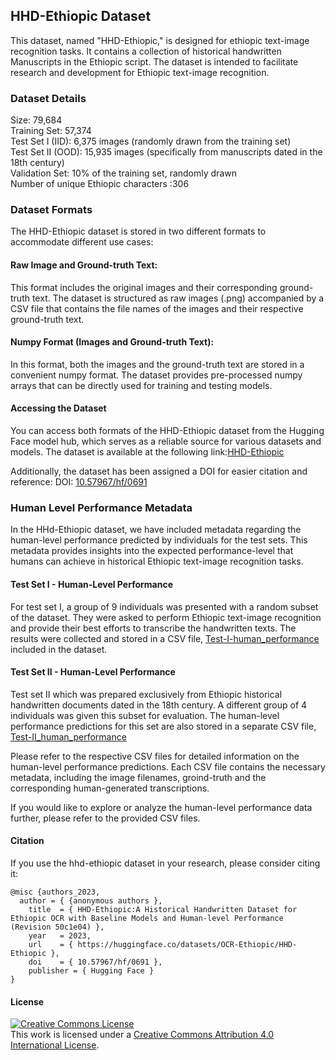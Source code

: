 ## HHD-Ethiopic Dataset
This dataset, named "HHD-Ethiopic," is designed for ethiopic text-image recognition tasks. It contains a collection of historical handwritten Manuscripts in the Ethiopic script. The dataset is intended to facilitate research and development for Ethiopic text-image recognition.

### Dataset Details
Size: 79,684 <br>
Training Set: 57,374 <br>
Test Set I (IID): 6,375 images (randomly drawn from the training set) <br>
Test Set II (OOD): 15,935 images (specifically from manuscripts dated in the 18th century) <br>
Validation Set: 10% of the training set, randomly drawn <br>
Number of unique Ethiopic characters :306

### Dataset Formats
The HHD-Ethiopic dataset is stored in two different formats to accommodate different use cases:

#### Raw Image and Ground-truth Text:

This format includes the original images and their corresponding ground-truth text.
The dataset is structured as raw images (.png) accompanied by a CSV file that contains the file names of the images and their respective ground-truth text.

#### Numpy Format (Images and Ground-truth Text):

In this format, both the images and the ground-truth text are stored in a convenient numpy format.
The dataset provides pre-processed numpy arrays that can be directly used for training and testing models.

#### Accessing the Dataset
You can access both formats of the HHD-Ethiopic dataset from the Hugging Face model hub, which serves as a reliable source for various datasets and models. The dataset is available at the following link:[HHD-Ethiopic](https://huggingface.co/datasets/OCR-Ethiopic/HHD-Ethiopic)

Additionally, the dataset has been assigned a DOI for easier citation and reference: DOI: [10.57967/hf/0691](https://huggingface.co/datasets/OCR-Ethiopic/HHD-Ethiopic)

### Human Level Performance Metadata
In the HHd-Ethiopic dataset, we have included metadata regarding the human-level performance predicted by individuals for the test sets. This metadata provides insights into the expected performance-level that humans can achieve in historical Ethiopic text-image recognition tasks.

#### Test Set I  - Human-Level Performance
For test set I, a group of 9 individuals was presented with a random subset of the dataset. They were asked to perform Ethiopic text-image recognition and provide their best efforts to transcribe the handwritten texts. The results were collected and stored in a CSV file, [Test-I-human_performance](https://github.com/bdu-birhanu/HHD-Ethiopic/blob/main/Dataset/human-level-predictions/6375_new_all.csv) included in the dataset.

#### Test Set II - Human-Level Performance
Test set II which was prepared exclusively from Ethiopic historical handwritten documents dated in the 18th century. A different group  of 4 individuals was given this subset for evaluation.  The human-level performance predictions for this set are also stored in a separate CSV file, [Test-II_human_performance](https://github.com/bdu-birhanu/HHD-Ethiopic/blob/main/Dataset/human-level-predictions/15935_new_all.csv)

Please refer to the respective CSV files for detailed information on the human-level performance predictions. Each CSV file contains the necessary metadata, including the image filenames, groind-truth and the corresponding human-generated transcriptions.

If you would like to explore or analyze the human-level performance data further, please refer to the provided CSV files.



#### Citation
If you use the hhd-ethiopic dataset in your research, please consider citing it:

```
@misc {authors_2023,
  author = { {anonymous authors },
	title  = { HHD-Ethiopic:A Historical Handwritten Dataset for Ethiopic OCR with Baseline Models and Human-level Performance (Revision 50c1e04) },
	year   = 2023,
	url    = { https://huggingface.co/datasets/OCR-Ethiopic/HHD-Ethiopic },
	doi    = { 10.57967/hf/0691 },
	publisher = { Hugging Face }
}
```

#### License
<a rel="license" href="http://creativecommons.org/licenses/by/4.0/"><img alt="Creative Commons License" style="border-width:0" src="https://i.creativecommons.org/l/by/4.0/88x31.png" /></a><br />This work is licensed under a <a rel="license" href="http://creativecommons.org/licenses/by/4.0/">Creative Commons Attribution 4.0 International License</a>.
